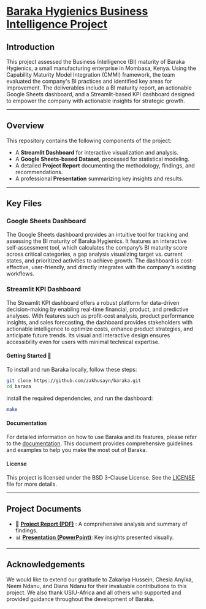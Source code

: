 # [Baraka Hygienics Business Intelligence Project](#)

## Introduction  
This project assessed the Business Intelligence (BI) maturity of Baraka Hygienics, a small manufacturing enterprise in Mombasa, Kenya. Using the Capability Maturity Model Integration (CMMI) framework, the team evaluated the company's BI practices and identified key areas for improvement. The deliverables include a BI maturity report, an actionable Google Sheets dashboard, and a Streamlit-based KPI dashboard designed to empower the company with actionable insights for strategic growth.

---

## Overview

This repository contains the following components of the project:
- A **Streamlit Dashboard** for interactive visualization and analysis.
- A **Google Sheets-based Dataset**, processed for statistical modeling.
- A detailed **Project Report** documenting the methodology, findings, and recommendations.
- A professional **Presentation** summarizing key insights and results.

---  

## Key Files

### Google Sheets Dashboard  
The Google Sheets dashboard provides an intuitive tool for tracking and assessing the BI maturity of Baraka Hygienics. It features an interactive self-assessment tool, which calculates the company’s BI maturity score across critical categories, a gap analysis visualizing target vs. current states, and prioritized activities to achieve growth. The dashboard is cost-effective, user-friendly, and directly integrates with the company's existing workflows.

### Streamlit KPI Dashboard  
The Streamlit KPI dashboard offers a robust platform for data-driven decision-making by enabling real-time financial, product, and predictive analyses. With features such as profit-cost analysis, product performance insights, and sales forecasting, the dashboard provides stakeholders with actionable intelligence to optimize costs, enhance product strategies, and anticipate future trends. Its visual and interactive design ensures accessibility even for users with minimal technical expertise.

#### Getting Started 🚀

To install and run Baraka locally, follow these steps:

```sh
git clone https://github.com/zakhusayn/baraka.git
cd baraza
```
install the required dependencies, and run the dashboard:
```bash
make
```

#### Documentation
For detailed information on how to use Baraka and its features, please refer to the [documentation](docs). This document provides comprehensive guidelines and examples to help you make the most out of Baraka.

#### License
This project is licensed under the BSD 3-Clause License. See the [LICENSE](LICENSE) file for more details.

---

## Project Documents
- 📄 **[Project Report (PDF)]((https://drive.google.com/file/d/1XQznQPfsV8UG0-uMFzl6iuvd6ZkFDusx/view?usp=sharing))** : A comprehensive analysis and summary of findings.
- 📊 **[Presentation (PowerPoint)](https://www.canva.com/design/DAGKO3l7G5g/9rXwhebyvfadTvu9FQRyLQ/view?utm_content=DAGKO3l7G5g&utm_campaign=designshare&utm_medium=link&utm_source=editor)**: Key insights presented visually.

---

## Acknowledgements
 We would like to extend our gratitude to Zakariya Hussein, Chesia Anyika, Neem Ndanu, and Diana Ndanu for their invaluable contributions to this project. We also thank USIU-Africa and all others who supported and provided guidance throughout the development of Baraka.


